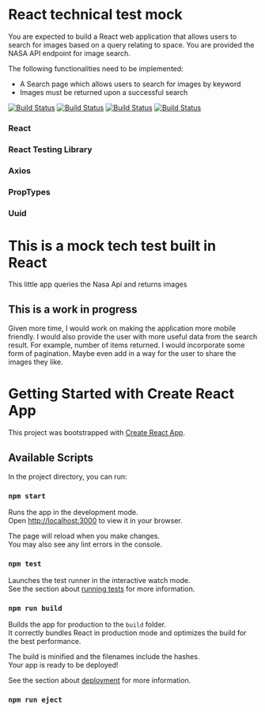 # React technical test mock
You are expected to build a React web application that allows users to search for images based on a query relating to space. You are provided the NASA API endpoint for image search.

The following functionalities need to be implemented:
- A Search page which allows users to search for images by keyword
- Images must be returned upon a successful search

[![Build Status](https://img.shields.io/badge/UFOs-We%20are%20not%20alone-green)](https://github.com/eriqabonie/) 
[![Build Status](https://img.shields.io/github/issues/eriqabonie/tech-test)](https://github.com/eriqabonie/) [![Build Status](https://img.shields.io/github/forks/eriqabonie/tech-test)](https://github.com/eriqabonie/) [![Build Status](https://img.shields.io/github/stars/eriqabonie/tech-test)](https://github.com/eriqabonie/)

### React
### React Testing Library
### Axios
### PropTypes
### Uuid

# This is a mock tech test built in React

This little app queries the Nasa Api and returns images

## This is a work in progress

Given more time, I would work on making the application more mobile friendly.
I would also provide the user with more useful data from the search result. For example, number of items returned. 
I would incorporate some form of pagination.
Maybe even add in a way for the user to share the images they like. 

# Getting Started with Create React App

This project was bootstrapped with [Create React App](https://github.com/facebook/create-react-app).

## Available Scripts

In the project directory, you can run:

### `npm start`

Runs the app in the development mode.\
Open [http://localhost:3000](http://localhost:3000) to view it in your browser.

The page will reload when you make changes.\
You may also see any lint errors in the console.

### `npm test`

Launches the test runner in the interactive watch mode.\
See the section about [running tests](https://facebook.github.io/create-react-app/docs/running-tests) for more information.

### `npm run build`

Builds the app for production to the `build` folder.\
It correctly bundles React in production mode and optimizes the build for the best performance.

The build is minified and the filenames include the hashes.\
Your app is ready to be deployed!

See the section about [deployment](https://facebook.github.io/create-react-app/docs/deployment) for more information.

### `npm run eject`

